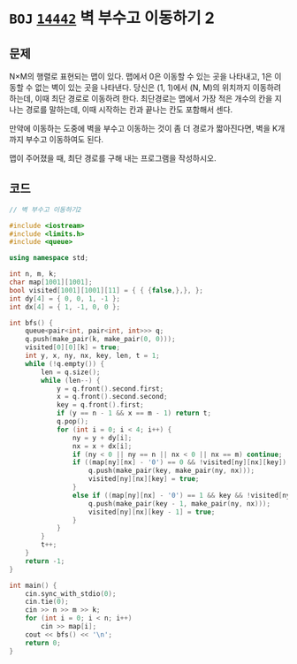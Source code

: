 # `BOJ` [`14442`](https://www.acmicpc.net/problem/14442) 벽 부수고 이동하기 2



## 문제

N×M의 행렬로 표현되는 맵이 있다. 맵에서 0은 이동할 수 있는 곳을 나타내고, 1은 이동할 수 없는 벽이 있는 곳을 나타낸다. 당신은 (1, 1)에서 (N, M)의 위치까지 이동하려 하는데, 이때 최단 경로로 이동하려 한다. 최단경로는 맵에서 가장 적은 개수의 칸을 지나는 경로를 말하는데, 이때 시작하는 칸과 끝나는 칸도 포함해서 센다.

만약에 이동하는 도중에 벽을 부수고 이동하는 것이 좀 더 경로가 짧아진다면, 벽을 K개 까지 부수고 이동하여도 된다.

맵이 주어졌을 때, 최단 경로를 구해 내는 프로그램을 작성하시오.



## 코드

```cpp
// 벽 부수고 이동하기2

#include <iostream>
#include <limits.h>
#include <queue>

using namespace std;

int n, m, k;
char map[1001][1001];
bool visited[1001][1001][11] = { { {false,},}, };
int dy[4] = { 0, 0, 1, -1 };
int dx[4] = { 1, -1, 0, 0 };

int bfs() {
	queue<pair<int, pair<int, int>>> q;
	q.push(make_pair(k, make_pair(0, 0)));
	visited[0][0][k] = true;
	int y, x, ny, nx, key, len, t = 1;
	while (!q.empty()) {
		len = q.size();
		while (len--) {
			y = q.front().second.first;
			x = q.front().second.second;
			key = q.front().first;
			if (y == n - 1 && x == m - 1) return t;
			q.pop();
			for (int i = 0; i < 4; i++) {
				ny = y + dy[i];
				nx = x + dx[i];
				if (ny < 0 || ny == n || nx < 0 || nx == m) continue;
				if ((map[ny][nx] - '0') == 0 && !visited[ny][nx][key]) {
					q.push(make_pair(key, make_pair(ny, nx)));
					visited[ny][nx][key] = true;
				}
				else if ((map[ny][nx] - '0') == 1 && key && !visited[ny][nx][key - 1]) {
					q.push(make_pair(key - 1, make_pair(ny, nx)));
					visited[ny][nx][key - 1] = true;
				}
			}
		}
		t++;
	}
	return -1;
}

int main() {
	cin.sync_with_stdio(0);
	cin.tie(0);
	cin >> n >> m >> k;
	for (int i = 0; i < n; i++)
		cin >> map[i];
	cout << bfs() << '\n';
	return 0;
}
```


